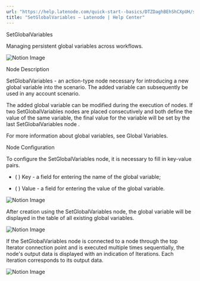 ```yaml
---
url: "https://help.latenode.com/quick-start--basics/DTZDaghBEhShCXpUH/setglobalvariables/kEYxeVVpDGpMZXkPN"
title: "SetGlobalVariables – Latenode | Help Center"
---
```


 SetGlobalVariables

Managing persistent global variables across workflows.


![Notion Image](https://www.notion.so/image/https%A%F%Fprod-files-secure.s.us-west-.amazonaws.com%Ffbefde--fff--dca%Faaec-cd--a-facddc%FUntitled.png?table=block&id=d-a-d-a-ddbd&cache=v)

 Node Description

SetGlobalVariables - an action-type node necessary for introducing a new global variable into the scenario. The added variable can subsequently be used in any account scenario.



The added global variable can be modified during the execution of nodes. If two SetGlobalVariables nodes are placed consecutively and both define the value of the same variable, the final value for the variable will be set by the last SetGlobalVariables node .

For more information about global variables, see Global Variables.

 Node Configuration

To configure the SetGlobalVariables node, it is necessary to fill in key-value pairs.

- (  ) Key \- a field for entering the name of the global variable;

- (  ) Value \- a field for entering the value of the global variable.

![Notion Image](https://www.notion.so/image/https%A%F%Fprod-files-secure.s.us-west-.amazonaws.com%Ffbefde--fff--dca%Fbb-cb-eb-ab-ddeaede%FUntitled.png?table=block&id=d-a--bad-cfcfbaa&cache=v)

After creation using the SetGlobalVariables node, the global variable will be displayed in the table of all existing global variables.

![Notion Image](https://www.notion.so/image/https%A%F%Fprod-files-secure.s.us-west-.amazonaws.com%Ffbefde--fff--dca%Fab---ca-dadec%FUntitled.png?table=block&id=d-a--c-cdeefeea&cache=v)

If the SetGlobalVariables node is connected to a node through the top Iterator connection point and is executed multiple times sequentially, the node's output data is displayed with an indication of Iterations. Each iteration corresponds to its output data.

![Notion Image](https://www.notion.so/image/https%A%F%Fprod-files-secure.s.us-west-.amazonaws.com%Ffbefde--fff--dca%Fccc-dd-ba-ae-ebe%FUntitled.png?table=block&id=d-a--a-eade&cache=v)
